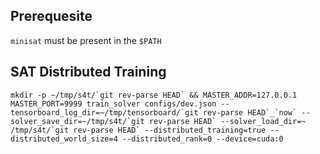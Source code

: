 ## Prerequesite

`minisat` must be present in the `$PATH`

## SAT Distributed Training

```
mkdir -p ~/tmp/s4t/`git rev-parse HEAD` && MASTER_ADDR=127.0.0.1 MASTER_PORT=9999 train_solver configs/dev.json --tensorboard_log_dir=~/tmp/tensorboard/`git rev-parse HEAD`_`now` --solver_save_dir=~/tmp/s4t/`git rev-parse HEAD` --solver_load_dir=~
/tmp/s4t/`git rev-parse HEAD` --distributed_training=true --distributed_world_size=4 --distributed_rank=0 --device=cuda:0
```
